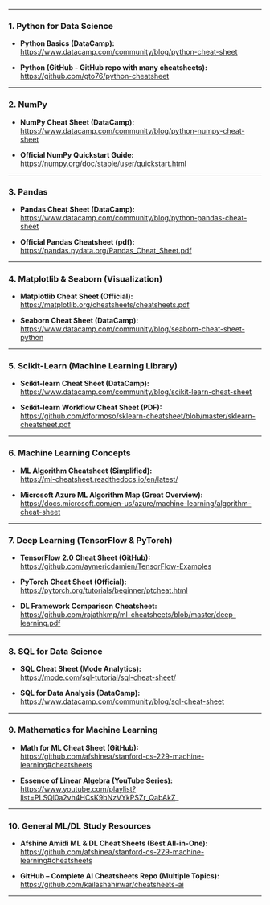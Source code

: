
---

### **1. Python for Data Science**
- **Python Basics (DataCamp):**  
  https://www.datacamp.com/community/blog/python-cheat-sheet

- **Python (GitHub - GitHub repo with many cheatsheets):**  
  https://github.com/gto76/python-cheatsheet

---

### **2. NumPy**
- **NumPy Cheat Sheet (DataCamp):**  
  https://www.datacamp.com/community/blog/python-numpy-cheat-sheet

- **Official NumPy Quickstart Guide:**  
  https://numpy.org/doc/stable/user/quickstart.html

---

### **3. Pandas**
- **Pandas Cheat Sheet (DataCamp):**  
  https://www.datacamp.com/community/blog/python-pandas-cheat-sheet

- **Official Pandas Cheatsheet (pdf):**  
  https://pandas.pydata.org/Pandas_Cheat_Sheet.pdf

---

### **4. Matplotlib & Seaborn (Visualization)**
- **Matplotlib Cheat Sheet (Official):**  
  https://matplotlib.org/cheatsheets/cheatsheets.pdf

- **Seaborn Cheat Sheet (DataCamp):**  
  https://www.datacamp.com/community/blog/seaborn-cheat-sheet-python

---

### **5. Scikit-Learn (Machine Learning Library)**
- **Scikit-learn Cheat Sheet (DataCamp):**  
  https://www.datacamp.com/community/blog/scikit-learn-cheat-sheet

- **Scikit-learn Workflow Cheat Sheet (PDF):**  
  https://github.com/dformoso/sklearn-cheatsheet/blob/master/sklearn-cheatsheet.pdf

---

### **6. Machine Learning Concepts**
- **ML Algorithm Cheatsheet (Simplified):**  
  https://ml-cheatsheet.readthedocs.io/en/latest/

- **Microsoft Azure ML Algorithm Map (Great Overview):**  
  https://docs.microsoft.com/en-us/azure/machine-learning/algorithm-cheat-sheet

---

### **7. Deep Learning (TensorFlow & PyTorch)**
- **TensorFlow 2.0 Cheat Sheet (GitHub):**  
  https://github.com/aymericdamien/TensorFlow-Examples

- **PyTorch Cheat Sheet (Official):**  
  https://pytorch.org/tutorials/beginner/ptcheat.html

- **DL Framework Comparison Cheatsheet:**  
  https://github.com/rajathkmp/ml-cheatsheets/blob/master/deep-learning.pdf

---

### **8. SQL for Data Science**
- **SQL Cheat Sheet (Mode Analytics):**  
  https://mode.com/sql-tutorial/sql-cheat-sheet/

- **SQL for Data Analysis (DataCamp):**  
  https://www.datacamp.com/community/blog/sql-cheat-sheet

---

### **9. Mathematics for Machine Learning**
- **Math for ML Cheat Sheet (GitHub):**  
  https://github.com/afshinea/stanford-cs-229-machine-learning#cheatsheets

- **Essence of Linear Algebra (YouTube Series):**  
  https://www.youtube.com/playlist?list=PLSQl0a2vh4HCsK9bNzVYkPSZr_QabAkZ_

---

### **10. General ML/DL Study Resources**
- **Afshine Amidi ML & DL Cheat Sheets (Best All-in-One):**  
  https://github.com/afshinea/stanford-cs-229-machine-learning#cheatsheets

- **GitHub – Complete AI Cheatsheets Repo (Multiple Topics):**  
  https://github.com/kailashahirwar/cheatsheets-ai

---
